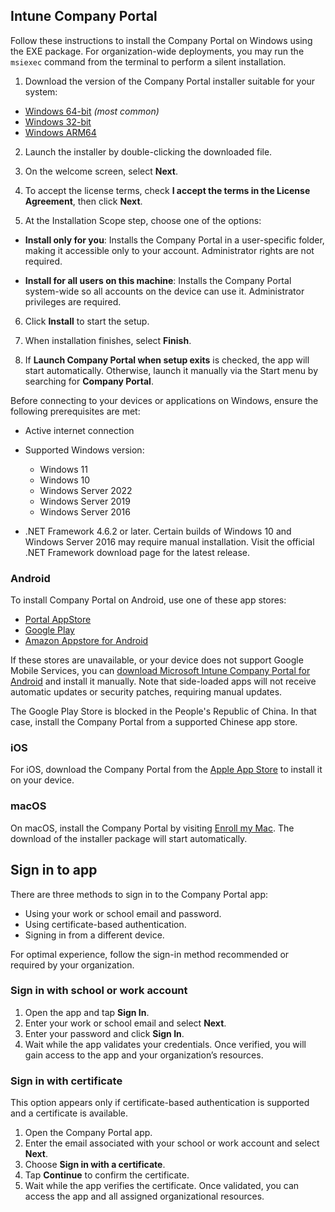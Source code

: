 ## Intune Company Portal

Follow these instructions to install the Company Portal on Windows using the EXE package. For organization-wide deployments, you may run the `msiexec` command from the terminal to perform a silent installation.

1. Download the version of the Company Portal installer suitable for your system:

* [Windows 64-bit](*)  *(most common)*
* [Windows 32-bit](*)
* [Windows ARM64](*)

2. Launch the installer by double-clicking the downloaded file.

3. On the welcome screen, select **Next**.

4. To accept the license terms, check **I accept the terms in the License Agreement**, then click **Next**.

5. At the Installation Scope step, choose one of the options:

* **Install only for you**: Installs the Company Portal in a user-specific folder, making it accessible only to your account. Administrator rights are not required.

* **Install for all users on this machine**: Installs the Company Portal system-wide so all accounts on the device can use it. Administrator privileges are required.

6. Click **Install** to start the setup.

7. When installation finishes, select **Finish**.

8. If **Launch Company Portal when setup exits** is checked, the app will start automatically. Otherwise, launch it manually via the Start menu by searching for **Company Portal**.

Before connecting to your devices or applications on Windows, ensure the following prerequisites are met:

* Active internet connection

* Supported Windows version:

  * Windows 11
  * Windows 10
  * Windows Server 2022
  * Windows Server 2019
  * Windows Server 2016

* .NET Framework 4.6.2 or later. Certain builds of Windows 10 and Windows Server 2016 may require manual installation. Visit the official .NET Framework download page for the latest release.

### Android

To install Company Portal on Android, use one of these app stores:

* [Portal AppStore](*)
* [Google Play](*)
* [Amazon Appstore for Android](*)

If these stores are unavailable, or your device does not support Google Mobile Services, you can [download Microsoft Intune Company Portal for Android](*) and install it manually. Note that side-loaded apps will not receive automatic updates or security patches, requiring manual updates.

The Google Play Store is blocked in the People's Republic of China. In that case, install the Company Portal from a supported Chinese app store.

### iOS

For iOS, download the Company Portal from the [Apple App Store](*) to install it on your device.

### macOS

On macOS, install the Company Portal by visiting [Enroll my Mac](*). The download of the installer package will start automatically.

## Sign in to app

There are three methods to sign in to the Company Portal app:

* Using your work or school email and password.
* Using certificate-based authentication.
* Signing in from a different device.

For optimal experience, follow the sign-in method recommended or required by your organization.

### Sign in with school or work account

1. Open the app and tap **Sign In**.
2. Enter your work or school email and select **Next**.
3. Enter your password and click **Sign In**.
4. Wait while the app validates your credentials. Once verified, you will gain access to the app and your organization’s resources.

### Sign in with certificate

This option appears only if certificate-based authentication is supported and a certificate is available.

1. Open the Company Portal app.
2. Enter the email associated with your school or work account and select **Next**.
3. Choose **Sign in with a certificate**.
4. Tap **Continue** to confirm the certificate.
5. Wait while the app verifies the certificate. Once validated, you can access the app and all assigned organizational resources.
